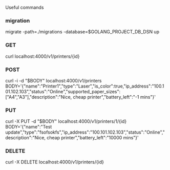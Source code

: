 Useful commands

### migration
migrate -path=./migrations -database=$GOLANG_PROJECT_DB_DSN up

### GET
curl localhost:4000/v1/printers/{id}

### POST
curl -i -d "$BODY" localhost:4000/v1/printers <br>
BODY='{"name":"Printer1","type":"Laser","is_color":true,"ip_address":"100.101.102.103","status":"Online","supported_paper_sizes":["A4","A3"],"description":"Nice, cheap printer","battery_left":"-1 mins"}'

### PUT
curl -X PUT -d "$BODY" localhost:4000/v1/printers/1/{id} <br>
BODY='{"name":"Test update","type":"fsofsokfs","ip_address":"100.101.102.103","status":"Online","description":"Nice, cheap printer","battery_left":"10000 mins"}'

### DELETE
curl -X DELETE localhost:4000/v1/printers/{id}

